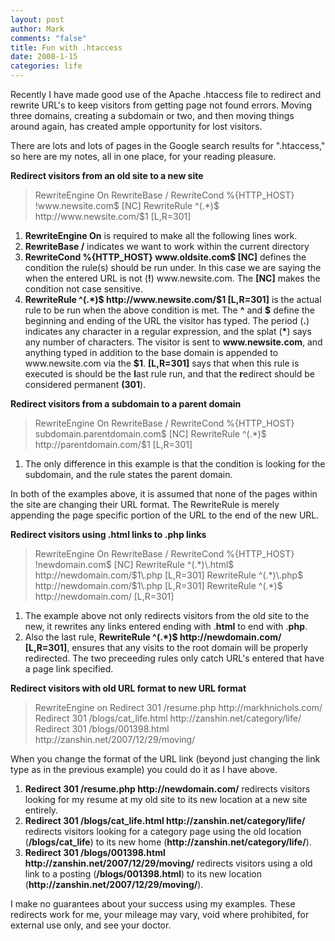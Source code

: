 ```yaml
--- 
layout: post
author: Mark
comments: "false"
title: Fun with .htaccess
date: 2008-1-15
categories: life
---
```

Recently I have made good use of the Apache .htaccess file to redirect and rewrite URL's to keep visitors from getting page not found errors.  Moving three domains, creating a subdomain or two, and then moving things around again, has created ample opportunity for lost visitors.

There are lots and lots of pages in the Google search results for ".htaccess," so here are my notes, all in one place, for your reading pleasure.

<strong>Redirect visitors from an old site to a new site</strong>
<blockquote>RewriteEngine On
RewriteBase /
RewriteCond %{HTTP_HOST} !www.newsite.com$ [NC]
RewriteRule ^(.*)$ http://www.newsite.com/$1 [L,R=301]</blockquote>
<ol>
	<li><strong>RewriteEngine On</strong> is required to make all the following lines work.</li>
	<li><strong>RewriteBase /</strong> indicates we want to work within the current directory</li>
	<li><strong>RewriteCond %{HTTP_HOST} www.oldsite.com$ [NC]</strong> defines the condition the rule(s) should be run under.  In this case we are saying the when the entered URL is not (<strong>!</strong>) www.newsite.com.  The <strong>[NC]</strong> makes the condition not case sensitive.</li>
	<li><strong>RewriteRule ^(.*)$ http://www.newsite.com/$1 [L,R=301]</strong> is the actual rule to be run when the above condition is met.  The <strong>^</strong> and <strong>$</strong> define the beginning and ending of the URL the visitor has typed.  The period (<strong>.</strong>) indicates any character in a regular expression, and the splat (<strong>*</strong>) says any number of characters.  The visitor is sent to <strong>www.newsite.com</strong>, and anything typed in addition to the base domain is appended to www.newsite.com via the <strong>$1</strong>.  <strong>[L,R=301]</strong> says that when this rule is executed is should be the <strong>l</strong>ast rule run, and that the <strong>r</strong>edirect should be considered permanent <strong>(301</strong>).</li>
</ol>
<strong>Redirect visitors from a subdomain to a parent domain</strong>
<blockquote>RewriteEngine On
RewriteBase /
RewriteCond %{HTTP_HOST} subdomain.parentdomain.com$ [NC]
RewriteRule ^(.*)$ http://parentdomain.com/$1 [L,R=301]</blockquote>
<ol>
	<li>The only difference in this example is that the condition is looking for the subdomain, and the rule states the parent domain.</li>
</ol>
In both of the examples above, it is assumed that none of the pages within the site are changing their URL format.  The RewriteRule is merely appending the page specific portion of the URL to the end of the new URL.

<strong>Redirect visitors using .html links to .php links</strong>
<blockquote>RewriteEngine On
RewriteBase /
RewriteCond %{HTTP_HOST} !newdomain.com$ [NC]
RewriteRule ^(.*)\.html$ http://newdomain.com/$1\.php [L,R=301]
RewriteRule ^(.*)\.php$ http://newdomain.com/$1\.php [L,R=301]
RewriteRule ^(.*)$ http://newdomain.com/ [L,R=301]</blockquote>
<ol>
	<li>The example above not only redirects visitors from the old site to the new, it rewrites any links entered ending with .<strong>html</strong> to end with .<strong>php</strong>.</li>
	<li>Also the last rule, <strong>RewriteRule ^(.*)$ http://newdomain.com/ [L,R=301]</strong>, ensures that any visits to the root domain will be properly redirected.  The two preceeding rules only catch URL's entered that have a page link specified.</li>
</ol>
<strong>Redirect visitors with old URL format to new URL format</strong>
<blockquote>RewriteEngine on
Redirect 301 /resume.php http://markhnichols.com/
Redirect 301 /blogs/cat_life.html http://zanshin.net/category/life/
Redirect 301 /blogs/001398.html http://zanshin.net/2007/12/29/moving/</blockquote>
When you change the format of the URL link (beyond just changing the link type as in the previous example) you could do it as I have above.
<ol>
	<li><strong>Redirect 301 /resume.php http://newdomain.com/</strong> redirects visitors looking for my resume at my old site to its new location at a new site entirely.</li>
	<li><strong>Redirect 301  /blogs/cat_life.html http://zanshin.net/category/life/</strong> redirects visitors looking for a category page using the old location (<strong>/blogs/cat_life</strong>) to its new home (<strong>http://zanshin.net/category/life/</strong>).</li>
	<li> <strong>Redirect 301 /blogs/001398.html http://zanshin.net/2007/12/29/moving/</strong> redirects visitors using a old link to a posting (<strong>/blogs/001398.html</strong>) to its new location (<strong>http://zanshin.net/2007/12/29/moving/</strong>).</li>
</ol>
I make no guarantees about your success using my examples.  These redirects work for me, your mileage may vary, void where prohibited, for external use only, and see your doctor.
